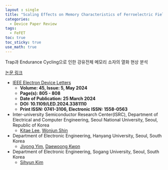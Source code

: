 ```yaml
---
layout : single
title: "Scaling Effects on Memory Characteristics of Ferroelectric Field-Effect Transistors"
categories: 
  - Device Paper Review
tags:
  - FeFET
toc: true
toc_sticky: true
use_math: true
---
```


Trap과 Endurance Cycling으로 인한 강유전체 메모리 소자의 열화 현상 분석      

[논문 링크](https://ieeexplore.ieee.org/document/10478683)     

- [IEEE Electron Device Letters](https://ieeexplore.ieee.org/xpl/RecentIssue.jsp?punumber=55)   
  - **Volume: 45, Issue: 5, May 2024**   
  - **Page(s): 805 - 808**  
  - **Date of Publication: 25 March 2024**   
  - **DOI: 10.1109/LED.2024.3381110**    
  - **Print ISSN: 0741-3106, Electronic ISSN: 1558-0563**   
- Inter-university Semiconductor Research Center(ISRC), Department of Electrical and Computer Engineering, Seoul National University, Seoul, Republic of Korea    
  - [Kitae Lee](https://ieeexplore.ieee.org/author/37086309825), [Wonjun Shin](https://ieeexplore.ieee.org/author/37086992826)      
- Department of Electronic Engineering, Hanyang University, Seoul, South Korea   
  - [Jiyong Yim](https://ieeexplore.ieee.org/author/37088949170), [Daewoong Kwon](https://ieeexplore.ieee.org/author/37402105900)   
- Department of Electronic Engineering, Sogang University, Seoul, South Korea   
  - [Sihyun Kim](https://ieeexplore.ieee.org/author/37085805964)   

